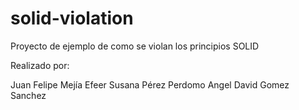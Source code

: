 # solid-violation
Proyecto de ejemplo de como se violan los principios SOLID

Realizado por:

Juan Felipe Mejía Efeer
Susana Pérez Perdomo
Angel David Gomez Sanchez
